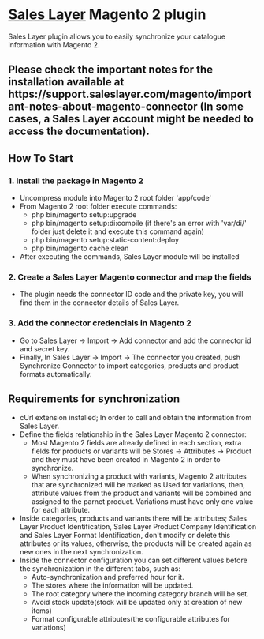 <h1><a href="https://saleslayer.com/" title="Title">Sales Layer</a> Magento 2 plugin</h1>
Sales Layer plugin allows you to easily synchronize your catalogue information with Magento 2.

<h2>Please check the important notes for the installation available at https://support.saleslayer.com/magento/important-notes-about-magento-connector (In some cases, a Sales Layer account might be needed to access the documentation).</h2>

<h2>How To Start</h2>

<p>
    <h3>1. Install the package in Magento 2</h3>
    <ul>
        <li>Uncompress module into Magento 2 root folder 'app/code'</li>
        <li>From Magento 2 root folder execute commands:
           <ul>
             <li>php bin/magento setup:upgrade</li>
	           <li>php bin/magento setup:di:compile (if there's an error with 'var/di/' folder just delete it and execute this command again)</li>
             <li>php bin/magento setup:static-content:deploy</li>
             <li>php bin/magento cache:clean</li>
          </ul>
        </li>
        <li>After executing the commands, Sales Layer module will be installed</li>
    </ul>
</p>

<p>
    <h3>2. Create a Sales Layer Magento connector and map the fields</h3>
    <ul>
        <li>The plugin needs the connector ID code and the private key, you will find them in the connector details of Sales Layer.</li>
    </ul>
</p>
    
<p>
    <h3>3. Add the connector credencials in Magento 2</h3>
    <ul>
        <li>Go to Sales Layer -> Import -> Add connector and add the connector id and secret key.</li>
        <li>Finally, In Sales Layer -> Import -> The connector you created, push Synchronize Connector to import categories, products and product formats automatically.</li>
    </ul>
</p>

<p>
    <h2>Requirements for synchronization</h2>
    <ul>
        <li>cUrl extension installed; In order to call and obtain the information from Sales Layer.</li>
        <li>Define the fields relationship in the Sales Layer Magento 2 connector:
            <ul>
                <li>Most Magento 2 fields are already defined in each section, extra fields for products or variants will be Stores -> Attributes -> Product and they must have been created in Magento 2 in order to synchronize.</li>
                <li>When synchronizing a product with variants, Magento 2 attributes that are synchronized will be marked as Used for variations, then, attribute values from the product and variants will be combined and assigned to the parnet product. Variations must have only one value for each attribute.</li>
            </ul>
        </li>
        <li>Inside categories, products and variants there will be attributes; Sales Layer Product Identification, Sales Layer Product Company Identification and Sales Layer Format Identification, don't modify or delete this attributes or its values, otherwise, the products will be created again as new ones in the next synchronization.</li>
        <li>Inside the connector configuration you can set different values before the synchronization in the different tabs, such as:
          <ul>
            <li>Auto-synchronization and preferred hour for it.</li>
            <li>The stores where the information will be updated.</li>
            <li>The root category where the incoming category branch will be set.</li>
            <li>Avoid stock update(stock will be updated only at creation of new items)</li>
            <li>Format configurable attributes(the configurable attributes for variations)</li>
          </ul>
        </li>
    </ul>
</p>
